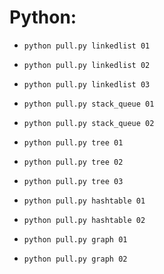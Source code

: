 # Python:

* `python pull.py linkedlist 01`
* `python pull.py linkedlist 02`
* `python pull.py linkedlist 03`
  
* `python pull.py stack_queue 01`
* `python pull.py stack_queue 02`

* `python pull.py tree 01`
* `python pull.py tree 02`
* `python pull.py tree 03`
  
* `python pull.py hashtable 01`
* `python pull.py hashtable 02`
  
* `python pull.py graph 01`
* `python pull.py graph 02`